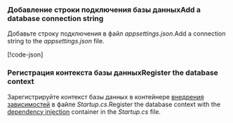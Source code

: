<a name="cs"></a>
### <a name="add-a-database-connection-string"></a><span data-ttu-id="c2885-101">Добавление строки подключения базы данных</span><span class="sxs-lookup"><span data-stu-id="c2885-101">Add a database connection string</span></span>

<span data-ttu-id="c2885-102">Добавьте строку подключения в файл *appsettings.json*.</span><span class="sxs-lookup"><span data-stu-id="c2885-102">Add a connection string to the *appsettings.json* file.</span></span>

[!code-json[](../../tutorials/razor-pages/razor-pages-start/sample/RazorPagesMovie/appsettings_SQLite.json?highlight=8-10)]

<a name="reg"></a>
###  <a name="register-the-database-context"></a><span data-ttu-id="c2885-103">Регистрация контекста базы данных</span><span class="sxs-lookup"><span data-stu-id="c2885-103">Register the database context</span></span>

<span data-ttu-id="c2885-104">Зарегистрируйте контекст базы данных в контейнере [внедрения зависимостей](xref:fundamentals/dependency-injection) в файле *Startup.cs*.</span><span class="sxs-lookup"><span data-stu-id="c2885-104">Register the database context with the [dependency injection](xref:fundamentals/dependency-injection) container in the *Startup.cs* file.</span></span>
